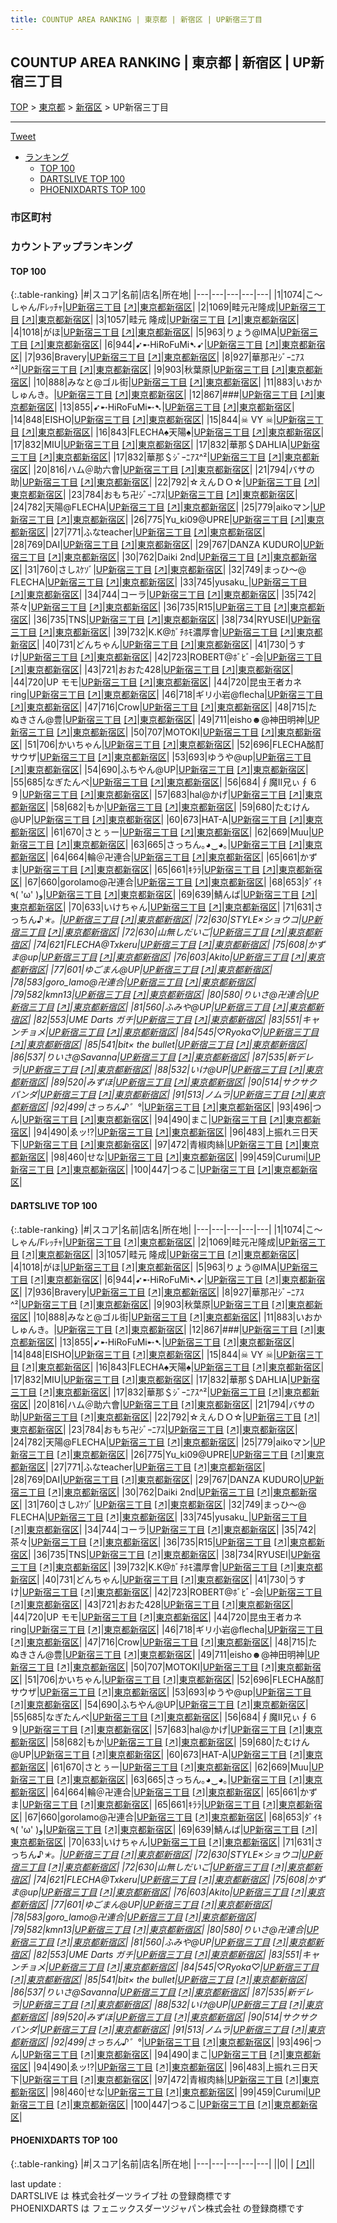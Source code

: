 ```yaml
---
title: COUNTUP AREA RANKING | 東京都 | 新宿区 | UP新宿三丁目
---
```

## COUNTUP AREA RANKING | 東京都 | 新宿区 | UP新宿三丁目

[TOP](/darts/rank/) > [東京都](/darts/rank/東京都/) > [新宿区](/darts/rank/東京都/新宿区/) > UP新宿三丁目

___

<a href="https://twitter.com/share?ref_src=twsrc%5Etfw" data-text="COUNTUP AREA RANKING | 東京都新宿区UP新宿三丁目" class="twitter-share-button" data-hashtags="DARTSLIVE,PHOENIXDARTS,darts,ダーツ" data-show-count="false">Tweet</a>

* [ランキング](#カウントアップランキング)
    * [TOP 100](#top-100)
    * [DARTSLIVE TOP 100](#dartslive-top-100)
    * [PHOENIXDARTS TOP 100](#phoenixdarts-top-100)

### 市区町村

<ul>

</ul>

### カウントアップランキング

#### TOP 100



{:.table-ranking}
|#|スコア|名前|店名|所在地|
|---|---|---|---|---|
|1|1074|<span class="rank-name-dl">こ〜しゃん/Fﾚｯﾁｬ</span>|<a href="/darts/rank/shops/26e113f82d72060325d56fb0e5c39bac.html">UP新宿三丁目</a> <a href="https://search.dartslive.com/jp/shop/26e113f82d72060325d56fb0e5c39bac">[↗]</a>|<a href="/darts/rank/東京都/新宿区">東京都新宿区</a>|
|2|1069|<span class="rank-name-dl">畦元卍隆成</span>|<a href="/darts/rank/shops/26e113f82d72060325d56fb0e5c39bac.html">UP新宿三丁目</a> <a href="https://search.dartslive.com/jp/shop/26e113f82d72060325d56fb0e5c39bac">[↗]</a>|<a href="/darts/rank/東京都/新宿区">東京都新宿区</a>|
|3|1057|<span class="rank-name-dl">畦元 隆成</span>|<a href="/darts/rank/shops/26e113f82d72060325d56fb0e5c39bac.html">UP新宿三丁目</a> <a href="https://search.dartslive.com/jp/shop/26e113f82d72060325d56fb0e5c39bac">[↗]</a>|<a href="/darts/rank/東京都/新宿区">東京都新宿区</a>|
|4|1018|<span class="rank-name-dl">がほ</span>|<a href="/darts/rank/shops/26e113f82d72060325d56fb0e5c39bac.html">UP新宿三丁目</a> <a href="https://search.dartslive.com/jp/shop/26e113f82d72060325d56fb0e5c39bac">[↗]</a>|<a href="/darts/rank/東京都/新宿区">東京都新宿区</a>|
|5|963|<span class="rank-name-dl">りょう@IMA</span>|<a href="/darts/rank/shops/26e113f82d72060325d56fb0e5c39bac.html">UP新宿三丁目</a> <a href="https://search.dartslive.com/jp/shop/26e113f82d72060325d56fb0e5c39bac">[↗]</a>|<a href="/darts/rank/東京都/新宿区">東京都新宿区</a>|
|6|944|<span class="rank-name-dl">➹➸HiRoFuMi➷➹</span>|<a href="/darts/rank/shops/26e113f82d72060325d56fb0e5c39bac.html">UP新宿三丁目</a> <a href="https://search.dartslive.com/jp/shop/26e113f82d72060325d56fb0e5c39bac">[↗]</a>|<a href="/darts/rank/東京都/新宿区">東京都新宿区</a>|
|7|936|<span class="rank-name-dl">Bravery</span>|<a href="/darts/rank/shops/26e113f82d72060325d56fb0e5c39bac.html">UP新宿三丁目</a> <a href="https://search.dartslive.com/jp/shop/26e113f82d72060325d56fb0e5c39bac">[↗]</a>|<a href="/darts/rank/東京都/新宿区">東京都新宿区</a>|
|8|927|<span class="rank-name-dl">華那卍ｼﾞｰﾆｱｽ^²</span>|<a href="/darts/rank/shops/26e113f82d72060325d56fb0e5c39bac.html">UP新宿三丁目</a> <a href="https://search.dartslive.com/jp/shop/26e113f82d72060325d56fb0e5c39bac">[↗]</a>|<a href="/darts/rank/東京都/新宿区">東京都新宿区</a>|
|9|903|<span class="rank-name-dl">秋葉原</span>|<a href="/darts/rank/shops/26e113f82d72060325d56fb0e5c39bac.html">UP新宿三丁目</a> <a href="https://search.dartslive.com/jp/shop/26e113f82d72060325d56fb0e5c39bac">[↗]</a>|<a href="/darts/rank/東京都/新宿区">東京都新宿区</a>|
|10|888|<span class="rank-name-dl">みなと@ゴル街</span>|<a href="/darts/rank/shops/26e113f82d72060325d56fb0e5c39bac.html">UP新宿三丁目</a> <a href="https://search.dartslive.com/jp/shop/26e113f82d72060325d56fb0e5c39bac">[↗]</a>|<a href="/darts/rank/東京都/新宿区">東京都新宿区</a>|
|11|883|<span class="rank-name-dl">いおかしゅんき。</span>|<a href="/darts/rank/shops/26e113f82d72060325d56fb0e5c39bac.html">UP新宿三丁目</a> <a href="https://search.dartslive.com/jp/shop/26e113f82d72060325d56fb0e5c39bac">[↗]</a>|<a href="/darts/rank/東京都/新宿区">東京都新宿区</a>|
|12|867|<span class="rank-name-dl">###</span>|<a href="/darts/rank/shops/26e113f82d72060325d56fb0e5c39bac.html">UP新宿三丁目</a> <a href="https://search.dartslive.com/jp/shop/26e113f82d72060325d56fb0e5c39bac">[↗]</a>|<a href="/darts/rank/東京都/新宿区">東京都新宿区</a>|
|13|855|<span class="rank-name-dl">➹➸HiRoFuMi➸➷</span>|<a href="/darts/rank/shops/26e113f82d72060325d56fb0e5c39bac.html">UP新宿三丁目</a> <a href="https://search.dartslive.com/jp/shop/26e113f82d72060325d56fb0e5c39bac">[↗]</a>|<a href="/darts/rank/東京都/新宿区">東京都新宿区</a>|
|14|848|<span class="rank-name-dl">EISHO</span>|<a href="/darts/rank/shops/26e113f82d72060325d56fb0e5c39bac.html">UP新宿三丁目</a> <a href="https://search.dartslive.com/jp/shop/26e113f82d72060325d56fb0e5c39bac">[↗]</a>|<a href="/darts/rank/東京都/新宿区">東京都新宿区</a>|
|15|844|<span class="rank-name-dl">☠ VY ☠</span>|<a href="/darts/rank/shops/26e113f82d72060325d56fb0e5c39bac.html">UP新宿三丁目</a> <a href="https://search.dartslive.com/jp/shop/26e113f82d72060325d56fb0e5c39bac">[↗]</a>|<a href="/darts/rank/東京都/新宿区">東京都新宿区</a>|
|16|843|<span class="rank-name-dl">FLECHA♠天陽♠</span>|<a href="/darts/rank/shops/26e113f82d72060325d56fb0e5c39bac.html">UP新宿三丁目</a> <a href="https://search.dartslive.com/jp/shop/26e113f82d72060325d56fb0e5c39bac">[↗]</a>|<a href="/darts/rank/東京都/新宿区">東京都新宿区</a>|
|17|832|<span class="rank-name-dl">MIU</span>|<a href="/darts/rank/shops/26e113f82d72060325d56fb0e5c39bac.html">UP新宿三丁目</a> <a href="https://search.dartslive.com/jp/shop/26e113f82d72060325d56fb0e5c39bac">[↗]</a>|<a href="/darts/rank/東京都/新宿区">東京都新宿区</a>|
|17|832|<span class="rank-name-dl">華那＄DAHLIA</span>|<a href="/darts/rank/shops/26e113f82d72060325d56fb0e5c39bac.html">UP新宿三丁目</a> <a href="https://search.dartslive.com/jp/shop/26e113f82d72060325d56fb0e5c39bac">[↗]</a>|<a href="/darts/rank/東京都/新宿区">東京都新宿区</a>|
|17|832|<span class="rank-name-dl">華那＄ｼﾞｰﾆｱｽ^²</span>|<a href="/darts/rank/shops/26e113f82d72060325d56fb0e5c39bac.html">UP新宿三丁目</a> <a href="https://search.dartslive.com/jp/shop/26e113f82d72060325d56fb0e5c39bac">[↗]</a>|<a href="/darts/rank/東京都/新宿区">東京都新宿区</a>|
|20|816|<span class="rank-name-dl">ハム＠助六會</span>|<a href="/darts/rank/shops/26e113f82d72060325d56fb0e5c39bac.html">UP新宿三丁目</a> <a href="https://search.dartslive.com/jp/shop/26e113f82d72060325d56fb0e5c39bac">[↗]</a>|<a href="/darts/rank/東京都/新宿区">東京都新宿区</a>|
|21|794|<span class="rank-name-dl">バサの助</span>|<a href="/darts/rank/shops/26e113f82d72060325d56fb0e5c39bac.html">UP新宿三丁目</a> <a href="https://search.dartslive.com/jp/shop/26e113f82d72060325d56fb0e5c39bac">[↗]</a>|<a href="/darts/rank/東京都/新宿区">東京都新宿区</a>|
|22|792|<span class="rank-name-dl">☆えんＤＯ☆</span>|<a href="/darts/rank/shops/26e113f82d72060325d56fb0e5c39bac.html">UP新宿三丁目</a> <a href="https://search.dartslive.com/jp/shop/26e113f82d72060325d56fb0e5c39bac">[↗]</a>|<a href="/darts/rank/東京都/新宿区">東京都新宿区</a>|
|23|784|<span class="rank-name-dl">おもち卍ｼﾞｰﾆｱｽ</span>|<a href="/darts/rank/shops/26e113f82d72060325d56fb0e5c39bac.html">UP新宿三丁目</a> <a href="https://search.dartslive.com/jp/shop/26e113f82d72060325d56fb0e5c39bac">[↗]</a>|<a href="/darts/rank/東京都/新宿区">東京都新宿区</a>|
|24|782|<span class="rank-name-dl">天陽@FLECHA</span>|<a href="/darts/rank/shops/26e113f82d72060325d56fb0e5c39bac.html">UP新宿三丁目</a> <a href="https://search.dartslive.com/jp/shop/26e113f82d72060325d56fb0e5c39bac">[↗]</a>|<a href="/darts/rank/東京都/新宿区">東京都新宿区</a>|
|25|779|<span class="rank-name-dl">aikoマン</span>|<a href="/darts/rank/shops/26e113f82d72060325d56fb0e5c39bac.html">UP新宿三丁目</a> <a href="https://search.dartslive.com/jp/shop/26e113f82d72060325d56fb0e5c39bac">[↗]</a>|<a href="/darts/rank/東京都/新宿区">東京都新宿区</a>|
|26|775|<span class="rank-name-dl">Yu_ki09@UPRE</span>|<a href="/darts/rank/shops/26e113f82d72060325d56fb0e5c39bac.html">UP新宿三丁目</a> <a href="https://search.dartslive.com/jp/shop/26e113f82d72060325d56fb0e5c39bac">[↗]</a>|<a href="/darts/rank/東京都/新宿区">東京都新宿区</a>|
|27|771|<span class="rank-name-dl">ふなteacher</span>|<a href="/darts/rank/shops/26e113f82d72060325d56fb0e5c39bac.html">UP新宿三丁目</a> <a href="https://search.dartslive.com/jp/shop/26e113f82d72060325d56fb0e5c39bac">[↗]</a>|<a href="/darts/rank/東京都/新宿区">東京都新宿区</a>|
|28|769|<span class="rank-name-dl">DAI</span>|<a href="/darts/rank/shops/26e113f82d72060325d56fb0e5c39bac.html">UP新宿三丁目</a> <a href="https://search.dartslive.com/jp/shop/26e113f82d72060325d56fb0e5c39bac">[↗]</a>|<a href="/darts/rank/東京都/新宿区">東京都新宿区</a>|
|29|767|<span class="rank-name-dl">DANZA KUDURO</span>|<a href="/darts/rank/shops/26e113f82d72060325d56fb0e5c39bac.html">UP新宿三丁目</a> <a href="https://search.dartslive.com/jp/shop/26e113f82d72060325d56fb0e5c39bac">[↗]</a>|<a href="/darts/rank/東京都/新宿区">東京都新宿区</a>|
|30|762|<span class="rank-name-dl">Daiki 2nd</span>|<a href="/darts/rank/shops/26e113f82d72060325d56fb0e5c39bac.html">UP新宿三丁目</a> <a href="https://search.dartslive.com/jp/shop/26e113f82d72060325d56fb0e5c39bac">[↗]</a>|<a href="/darts/rank/東京都/新宿区">東京都新宿区</a>|
|31|760|<span class="rank-name-dl">さしｽｹｿﾞ</span>|<a href="/darts/rank/shops/26e113f82d72060325d56fb0e5c39bac.html">UP新宿三丁目</a> <a href="https://search.dartslive.com/jp/shop/26e113f82d72060325d56fb0e5c39bac">[↗]</a>|<a href="/darts/rank/東京都/新宿区">東京都新宿区</a>|
|32|749|<span class="rank-name-dl">まっひ〜@ FLECHA</span>|<a href="/darts/rank/shops/26e113f82d72060325d56fb0e5c39bac.html">UP新宿三丁目</a> <a href="https://search.dartslive.com/jp/shop/26e113f82d72060325d56fb0e5c39bac">[↗]</a>|<a href="/darts/rank/東京都/新宿区">東京都新宿区</a>|
|33|745|<span class="rank-name-dl">yusaku_</span>|<a href="/darts/rank/shops/26e113f82d72060325d56fb0e5c39bac.html">UP新宿三丁目</a> <a href="https://search.dartslive.com/jp/shop/26e113f82d72060325d56fb0e5c39bac">[↗]</a>|<a href="/darts/rank/東京都/新宿区">東京都新宿区</a>|
|34|744|<span class="rank-name-dl">コーラ</span>|<a href="/darts/rank/shops/26e113f82d72060325d56fb0e5c39bac.html">UP新宿三丁目</a> <a href="https://search.dartslive.com/jp/shop/26e113f82d72060325d56fb0e5c39bac">[↗]</a>|<a href="/darts/rank/東京都/新宿区">東京都新宿区</a>|
|35|742|<span class="rank-name-dl">茶々</span>|<a href="/darts/rank/shops/26e113f82d72060325d56fb0e5c39bac.html">UP新宿三丁目</a> <a href="https://search.dartslive.com/jp/shop/26e113f82d72060325d56fb0e5c39bac">[↗]</a>|<a href="/darts/rank/東京都/新宿区">東京都新宿区</a>|
|36|735|<span class="rank-name-dl">R15</span>|<a href="/darts/rank/shops/26e113f82d72060325d56fb0e5c39bac.html">UP新宿三丁目</a> <a href="https://search.dartslive.com/jp/shop/26e113f82d72060325d56fb0e5c39bac">[↗]</a>|<a href="/darts/rank/東京都/新宿区">東京都新宿区</a>|
|36|735|<span class="rank-name-dl">TNS</span>|<a href="/darts/rank/shops/26e113f82d72060325d56fb0e5c39bac.html">UP新宿三丁目</a> <a href="https://search.dartslive.com/jp/shop/26e113f82d72060325d56fb0e5c39bac">[↗]</a>|<a href="/darts/rank/東京都/新宿区">東京都新宿区</a>|
|38|734|<span class="rank-name-dl">RYUSEI</span>|<a href="/darts/rank/shops/26e113f82d72060325d56fb0e5c39bac.html">UP新宿三丁目</a> <a href="https://search.dartslive.com/jp/shop/26e113f82d72060325d56fb0e5c39bac">[↗]</a>|<a href="/darts/rank/東京都/新宿区">東京都新宿区</a>|
|39|732|<span class="rank-name-dl">K.K@ｶﾞﾁﾎﾓ濃厚會</span>|<a href="/darts/rank/shops/26e113f82d72060325d56fb0e5c39bac.html">UP新宿三丁目</a> <a href="https://search.dartslive.com/jp/shop/26e113f82d72060325d56fb0e5c39bac">[↗]</a>|<a href="/darts/rank/東京都/新宿区">東京都新宿区</a>|
|40|731|<span class="rank-name-dl">どんちゃん</span>|<a href="/darts/rank/shops/26e113f82d72060325d56fb0e5c39bac.html">UP新宿三丁目</a> <a href="https://search.dartslive.com/jp/shop/26e113f82d72060325d56fb0e5c39bac">[↗]</a>|<a href="/darts/rank/東京都/新宿区">東京都新宿区</a>|
|41|730|<span class="rank-name-dl">うすけ</span>|<a href="/darts/rank/shops/26e113f82d72060325d56fb0e5c39bac.html">UP新宿三丁目</a> <a href="https://search.dartslive.com/jp/shop/26e113f82d72060325d56fb0e5c39bac">[↗]</a>|<a href="/darts/rank/東京都/新宿区">東京都新宿区</a>|
|42|723|<span class="rank-name-dl">ROBERT@ﾎﾞﾋﾞｰ会</span>|<a href="/darts/rank/shops/26e113f82d72060325d56fb0e5c39bac.html">UP新宿三丁目</a> <a href="https://search.dartslive.com/jp/shop/26e113f82d72060325d56fb0e5c39bac">[↗]</a>|<a href="/darts/rank/東京都/新宿区">東京都新宿区</a>|
|43|721|<span class="rank-name-dl">おおた428</span>|<a href="/darts/rank/shops/26e113f82d72060325d56fb0e5c39bac.html">UP新宿三丁目</a> <a href="https://search.dartslive.com/jp/shop/26e113f82d72060325d56fb0e5c39bac">[↗]</a>|<a href="/darts/rank/東京都/新宿区">東京都新宿区</a>|
|44|720|<span class="rank-name-dl">UP モモ</span>|<a href="/darts/rank/shops/26e113f82d72060325d56fb0e5c39bac.html">UP新宿三丁目</a> <a href="https://search.dartslive.com/jp/shop/26e113f82d72060325d56fb0e5c39bac">[↗]</a>|<a href="/darts/rank/東京都/新宿区">東京都新宿区</a>|
|44|720|<span class="rank-name-dl">昆虫王者カネring</span>|<a href="/darts/rank/shops/26e113f82d72060325d56fb0e5c39bac.html">UP新宿三丁目</a> <a href="https://search.dartslive.com/jp/shop/26e113f82d72060325d56fb0e5c39bac">[↗]</a>|<a href="/darts/rank/東京都/新宿区">東京都新宿区</a>|
|46|718|<span class="rank-name-dl">ギリ小岩@flecha</span>|<a href="/darts/rank/shops/26e113f82d72060325d56fb0e5c39bac.html">UP新宿三丁目</a> <a href="https://search.dartslive.com/jp/shop/26e113f82d72060325d56fb0e5c39bac">[↗]</a>|<a href="/darts/rank/東京都/新宿区">東京都新宿区</a>|
|47|716|<span class="rank-name-dl">Crow</span>|<a href="/darts/rank/shops/26e113f82d72060325d56fb0e5c39bac.html">UP新宿三丁目</a> <a href="https://search.dartslive.com/jp/shop/26e113f82d72060325d56fb0e5c39bac">[↗]</a>|<a href="/darts/rank/東京都/新宿区">東京都新宿区</a>|
|48|715|<span class="rank-name-dl">たぬきさん@豊</span>|<a href="/darts/rank/shops/26e113f82d72060325d56fb0e5c39bac.html">UP新宿三丁目</a> <a href="https://search.dartslive.com/jp/shop/26e113f82d72060325d56fb0e5c39bac">[↗]</a>|<a href="/darts/rank/東京都/新宿区">東京都新宿区</a>|
|49|711|<span class="rank-name-dl">eisho☻@神田明神</span>|<a href="/darts/rank/shops/26e113f82d72060325d56fb0e5c39bac.html">UP新宿三丁目</a> <a href="https://search.dartslive.com/jp/shop/26e113f82d72060325d56fb0e5c39bac">[↗]</a>|<a href="/darts/rank/東京都/新宿区">東京都新宿区</a>|
|50|707|<span class="rank-name-dl">MOTOKI</span>|<a href="/darts/rank/shops/26e113f82d72060325d56fb0e5c39bac.html">UP新宿三丁目</a> <a href="https://search.dartslive.com/jp/shop/26e113f82d72060325d56fb0e5c39bac">[↗]</a>|<a href="/darts/rank/東京都/新宿区">東京都新宿区</a>|
|51|706|<span class="rank-name-dl">かいちゃん</span>|<a href="/darts/rank/shops/26e113f82d72060325d56fb0e5c39bac.html">UP新宿三丁目</a> <a href="https://search.dartslive.com/jp/shop/26e113f82d72060325d56fb0e5c39bac">[↗]</a>|<a href="/darts/rank/東京都/新宿区">東京都新宿区</a>|
|52|696|<span class="rank-name-dl">FLECHA酩酊サウザ</span>|<a href="/darts/rank/shops/26e113f82d72060325d56fb0e5c39bac.html">UP新宿三丁目</a> <a href="https://search.dartslive.com/jp/shop/26e113f82d72060325d56fb0e5c39bac">[↗]</a>|<a href="/darts/rank/東京都/新宿区">東京都新宿区</a>|
|53|693|<span class="rank-name-dl">ゆうや@up</span>|<a href="/darts/rank/shops/26e113f82d72060325d56fb0e5c39bac.html">UP新宿三丁目</a> <a href="https://search.dartslive.com/jp/shop/26e113f82d72060325d56fb0e5c39bac">[↗]</a>|<a href="/darts/rank/東京都/新宿区">東京都新宿区</a>|
|54|690|<span class="rank-name-dl">ふちやん@UP</span>|<a href="/darts/rank/shops/26e113f82d72060325d56fb0e5c39bac.html">UP新宿三丁目</a> <a href="https://search.dartslive.com/jp/shop/26e113f82d72060325d56fb0e5c39bac">[↗]</a>|<a href="/darts/rank/東京都/新宿区">東京都新宿区</a>|
|55|685|<span class="rank-name-dl">なぎたんぺ</span>|<a href="/darts/rank/shops/26e113f82d72060325d56fb0e5c39bac.html">UP新宿三丁目</a> <a href="https://search.dartslive.com/jp/shop/26e113f82d72060325d56fb0e5c39bac">[↗]</a>|<a href="/darts/rank/東京都/新宿区">東京都新宿区</a>|
|56|684|<span class="rank-name-dl">∮魔Ⅱ兄ぃ∮６９</span>|<a href="/darts/rank/shops/26e113f82d72060325d56fb0e5c39bac.html">UP新宿三丁目</a> <a href="https://search.dartslive.com/jp/shop/26e113f82d72060325d56fb0e5c39bac">[↗]</a>|<a href="/darts/rank/東京都/新宿区">東京都新宿区</a>|
|57|683|<span class="rank-name-dl">hal@かげ</span>|<a href="/darts/rank/shops/26e113f82d72060325d56fb0e5c39bac.html">UP新宿三丁目</a> <a href="https://search.dartslive.com/jp/shop/26e113f82d72060325d56fb0e5c39bac">[↗]</a>|<a href="/darts/rank/東京都/新宿区">東京都新宿区</a>|
|58|682|<span class="rank-name-dl">もか</span>|<a href="/darts/rank/shops/26e113f82d72060325d56fb0e5c39bac.html">UP新宿三丁目</a> <a href="https://search.dartslive.com/jp/shop/26e113f82d72060325d56fb0e5c39bac">[↗]</a>|<a href="/darts/rank/東京都/新宿区">東京都新宿区</a>|
|59|680|<span class="rank-name-dl">たむけん@UP</span>|<a href="/darts/rank/shops/26e113f82d72060325d56fb0e5c39bac.html">UP新宿三丁目</a> <a href="https://search.dartslive.com/jp/shop/26e113f82d72060325d56fb0e5c39bac">[↗]</a>|<a href="/darts/rank/東京都/新宿区">東京都新宿区</a>|
|60|673|<span class="rank-name-dl">HAT-A</span>|<a href="/darts/rank/shops/26e113f82d72060325d56fb0e5c39bac.html">UP新宿三丁目</a> <a href="https://search.dartslive.com/jp/shop/26e113f82d72060325d56fb0e5c39bac">[↗]</a>|<a href="/darts/rank/東京都/新宿区">東京都新宿区</a>|
|61|670|<span class="rank-name-dl">さとぅー</span>|<a href="/darts/rank/shops/26e113f82d72060325d56fb0e5c39bac.html">UP新宿三丁目</a> <a href="https://search.dartslive.com/jp/shop/26e113f82d72060325d56fb0e5c39bac">[↗]</a>|<a href="/darts/rank/東京都/新宿区">東京都新宿区</a>|
|62|669|<span class="rank-name-dl">Muu</span>|<a href="/darts/rank/shops/26e113f82d72060325d56fb0e5c39bac.html">UP新宿三丁目</a> <a href="https://search.dartslive.com/jp/shop/26e113f82d72060325d56fb0e5c39bac">[↗]</a>|<a href="/darts/rank/東京都/新宿区">東京都新宿区</a>|
|63|665|<span class="rank-name-dl">さっちん｡◕‿◕｡</span>|<a href="/darts/rank/shops/26e113f82d72060325d56fb0e5c39bac.html">UP新宿三丁目</a> <a href="https://search.dartslive.com/jp/shop/26e113f82d72060325d56fb0e5c39bac">[↗]</a>|<a href="/darts/rank/東京都/新宿区">東京都新宿区</a>|
|64|664|<span class="rank-name-dl">輪＠卍連合</span>|<a href="/darts/rank/shops/26e113f82d72060325d56fb0e5c39bac.html">UP新宿三丁目</a> <a href="https://search.dartslive.com/jp/shop/26e113f82d72060325d56fb0e5c39bac">[↗]</a>|<a href="/darts/rank/東京都/新宿区">東京都新宿区</a>|
|65|661|<span class="rank-name-dl">かずま</span>|<a href="/darts/rank/shops/26e113f82d72060325d56fb0e5c39bac.html">UP新宿三丁目</a> <a href="https://search.dartslive.com/jp/shop/26e113f82d72060325d56fb0e5c39bac">[↗]</a>|<a href="/darts/rank/東京都/新宿区">東京都新宿区</a>|
|65|661|<span class="rank-name-dl">ｷﾗﾗ</span>|<a href="/darts/rank/shops/26e113f82d72060325d56fb0e5c39bac.html">UP新宿三丁目</a> <a href="https://search.dartslive.com/jp/shop/26e113f82d72060325d56fb0e5c39bac">[↗]</a>|<a href="/darts/rank/東京都/新宿区">東京都新宿区</a>|
|67|660|<span class="rank-name-dl">gorolamo@卍連合</span>|<a href="/darts/rank/shops/26e113f82d72060325d56fb0e5c39bac.html">UP新宿三丁目</a> <a href="https://search.dartslive.com/jp/shop/26e113f82d72060325d56fb0e5c39bac">[↗]</a>|<a href="/darts/rank/東京都/新宿区">東京都新宿区</a>|
|68|653|<span class="rank-name-dl">ﾀﾞｲｷ٩( &#x27;ω&#x27; )و</span>|<a href="/darts/rank/shops/26e113f82d72060325d56fb0e5c39bac.html">UP新宿三丁目</a> <a href="https://search.dartslive.com/jp/shop/26e113f82d72060325d56fb0e5c39bac">[↗]</a>|<a href="/darts/rank/東京都/新宿区">東京都新宿区</a>|
|69|639|<span class="rank-name-dl">鯖んば</span>|<a href="/darts/rank/shops/26e113f82d72060325d56fb0e5c39bac.html">UP新宿三丁目</a> <a href="https://search.dartslive.com/jp/shop/26e113f82d72060325d56fb0e5c39bac">[↗]</a>|<a href="/darts/rank/東京都/新宿区">東京都新宿区</a>|
|70|633|<span class="rank-name-dl">いけちゃん</span>|<a href="/darts/rank/shops/26e113f82d72060325d56fb0e5c39bac.html">UP新宿三丁目</a> <a href="https://search.dartslive.com/jp/shop/26e113f82d72060325d56fb0e5c39bac">[↗]</a>|<a href="/darts/rank/東京都/新宿区">東京都新宿区</a>|
|71|631|<span class="rank-name-dl">さっちん♪*✭。</span>|<a href="/darts/rank/shops/26e113f82d72060325d56fb0e5c39bac.html">UP新宿三丁目</a> <a href="https://search.dartslive.com/jp/shop/26e113f82d72060325d56fb0e5c39bac">[↗]</a>|<a href="/darts/rank/東京都/新宿区">東京都新宿区</a>|
|72|630|<span class="rank-name-dl">STYLE×ショウコ</span>|<a href="/darts/rank/shops/26e113f82d72060325d56fb0e5c39bac.html">UP新宿三丁目</a> <a href="https://search.dartslive.com/jp/shop/26e113f82d72060325d56fb0e5c39bac">[↗]</a>|<a href="/darts/rank/東京都/新宿区">東京都新宿区</a>|
|72|630|<span class="rank-name-dl">山無しだいご</span>|<a href="/darts/rank/shops/26e113f82d72060325d56fb0e5c39bac.html">UP新宿三丁目</a> <a href="https://search.dartslive.com/jp/shop/26e113f82d72060325d56fb0e5c39bac">[↗]</a>|<a href="/darts/rank/東京都/新宿区">東京都新宿区</a>|
|74|621|<span class="rank-name-dl">FLECHA@Txkeru</span>|<a href="/darts/rank/shops/26e113f82d72060325d56fb0e5c39bac.html">UP新宿三丁目</a> <a href="https://search.dartslive.com/jp/shop/26e113f82d72060325d56fb0e5c39bac">[↗]</a>|<a href="/darts/rank/東京都/新宿区">東京都新宿区</a>|
|75|608|<span class="rank-name-dl">かずま@up</span>|<a href="/darts/rank/shops/26e113f82d72060325d56fb0e5c39bac.html">UP新宿三丁目</a> <a href="https://search.dartslive.com/jp/shop/26e113f82d72060325d56fb0e5c39bac">[↗]</a>|<a href="/darts/rank/東京都/新宿区">東京都新宿区</a>|
|76|603|<span class="rank-name-dl">Akito</span>|<a href="/darts/rank/shops/26e113f82d72060325d56fb0e5c39bac.html">UP新宿三丁目</a> <a href="https://search.dartslive.com/jp/shop/26e113f82d72060325d56fb0e5c39bac">[↗]</a>|<a href="/darts/rank/東京都/新宿区">東京都新宿区</a>|
|77|601|<span class="rank-name-dl">ゆごまん@UP</span>|<a href="/darts/rank/shops/26e113f82d72060325d56fb0e5c39bac.html">UP新宿三丁目</a> <a href="https://search.dartslive.com/jp/shop/26e113f82d72060325d56fb0e5c39bac">[↗]</a>|<a href="/darts/rank/東京都/新宿区">東京都新宿区</a>|
|78|583|<span class="rank-name-dl">goro_lamo@卍連合</span>|<a href="/darts/rank/shops/26e113f82d72060325d56fb0e5c39bac.html">UP新宿三丁目</a> <a href="https://search.dartslive.com/jp/shop/26e113f82d72060325d56fb0e5c39bac">[↗]</a>|<a href="/darts/rank/東京都/新宿区">東京都新宿区</a>|
|79|582|<span class="rank-name-dl">kmn13</span>|<a href="/darts/rank/shops/26e113f82d72060325d56fb0e5c39bac.html">UP新宿三丁目</a> <a href="https://search.dartslive.com/jp/shop/26e113f82d72060325d56fb0e5c39bac">[↗]</a>|<a href="/darts/rank/東京都/新宿区">東京都新宿区</a>|
|80|580|<span class="rank-name-dl">りいさ@卍連合</span>|<a href="/darts/rank/shops/26e113f82d72060325d56fb0e5c39bac.html">UP新宿三丁目</a> <a href="https://search.dartslive.com/jp/shop/26e113f82d72060325d56fb0e5c39bac">[↗]</a>|<a href="/darts/rank/東京都/新宿区">東京都新宿区</a>|
|81|560|<span class="rank-name-dl">ふみや@UP</span>|<a href="/darts/rank/shops/26e113f82d72060325d56fb0e5c39bac.html">UP新宿三丁目</a> <a href="https://search.dartslive.com/jp/shop/26e113f82d72060325d56fb0e5c39bac">[↗]</a>|<a href="/darts/rank/東京都/新宿区">東京都新宿区</a>|
|82|553|<span class="rank-name-dl">UME Darts ガチ</span>|<a href="/darts/rank/shops/26e113f82d72060325d56fb0e5c39bac.html">UP新宿三丁目</a> <a href="https://search.dartslive.com/jp/shop/26e113f82d72060325d56fb0e5c39bac">[↗]</a>|<a href="/darts/rank/東京都/新宿区">東京都新宿区</a>|
|83|551|<span class="rank-name-dl">キャンチョメ</span>|<a href="/darts/rank/shops/26e113f82d72060325d56fb0e5c39bac.html">UP新宿三丁目</a> <a href="https://search.dartslive.com/jp/shop/26e113f82d72060325d56fb0e5c39bac">[↗]</a>|<a href="/darts/rank/東京都/新宿区">東京都新宿区</a>|
|84|545|<span class="rank-name-dl">♡Ryoka♡</span>|<a href="/darts/rank/shops/26e113f82d72060325d56fb0e5c39bac.html">UP新宿三丁目</a> <a href="https://search.dartslive.com/jp/shop/26e113f82d72060325d56fb0e5c39bac">[↗]</a>|<a href="/darts/rank/東京都/新宿区">東京都新宿区</a>|
|85|541|<span class="rank-name-dl">bit× the bullet</span>|<a href="/darts/rank/shops/26e113f82d72060325d56fb0e5c39bac.html">UP新宿三丁目</a> <a href="https://search.dartslive.com/jp/shop/26e113f82d72060325d56fb0e5c39bac">[↗]</a>|<a href="/darts/rank/東京都/新宿区">東京都新宿区</a>|
|86|537|<span class="rank-name-dl">りいさ@Savanna</span>|<a href="/darts/rank/shops/26e113f82d72060325d56fb0e5c39bac.html">UP新宿三丁目</a> <a href="https://search.dartslive.com/jp/shop/26e113f82d72060325d56fb0e5c39bac">[↗]</a>|<a href="/darts/rank/東京都/新宿区">東京都新宿区</a>|
|87|535|<span class="rank-name-dl">新デレラ</span>|<a href="/darts/rank/shops/26e113f82d72060325d56fb0e5c39bac.html">UP新宿三丁目</a> <a href="https://search.dartslive.com/jp/shop/26e113f82d72060325d56fb0e5c39bac">[↗]</a>|<a href="/darts/rank/東京都/新宿区">東京都新宿区</a>|
|88|532|<span class="rank-name-dl">いけ@UP</span>|<a href="/darts/rank/shops/26e113f82d72060325d56fb0e5c39bac.html">UP新宿三丁目</a> <a href="https://search.dartslive.com/jp/shop/26e113f82d72060325d56fb0e5c39bac">[↗]</a>|<a href="/darts/rank/東京都/新宿区">東京都新宿区</a>|
|89|520|<span class="rank-name-dl">みずほ</span>|<a href="/darts/rank/shops/26e113f82d72060325d56fb0e5c39bac.html">UP新宿三丁目</a> <a href="https://search.dartslive.com/jp/shop/26e113f82d72060325d56fb0e5c39bac">[↗]</a>|<a href="/darts/rank/東京都/新宿区">東京都新宿区</a>|
|90|514|<span class="rank-name-dl">サクサクパンダ</span>|<a href="/darts/rank/shops/26e113f82d72060325d56fb0e5c39bac.html">UP新宿三丁目</a> <a href="https://search.dartslive.com/jp/shop/26e113f82d72060325d56fb0e5c39bac">[↗]</a>|<a href="/darts/rank/東京都/新宿区">東京都新宿区</a>|
|91|513|<span class="rank-name-dl">ノムラ</span>|<a href="/darts/rank/shops/26e113f82d72060325d56fb0e5c39bac.html">UP新宿三丁目</a> <a href="https://search.dartslive.com/jp/shop/26e113f82d72060325d56fb0e5c39bac">[↗]</a>|<a href="/darts/rank/東京都/新宿区">東京都新宿区</a>|
|92|499|<span class="rank-name-dl">さっちん♪゜°*</span>|<a href="/darts/rank/shops/26e113f82d72060325d56fb0e5c39bac.html">UP新宿三丁目</a> <a href="https://search.dartslive.com/jp/shop/26e113f82d72060325d56fb0e5c39bac">[↗]</a>|<a href="/darts/rank/東京都/新宿区">東京都新宿区</a>|
|93|496|<span class="rank-name-dl">つん</span>|<a href="/darts/rank/shops/26e113f82d72060325d56fb0e5c39bac.html">UP新宿三丁目</a> <a href="https://search.dartslive.com/jp/shop/26e113f82d72060325d56fb0e5c39bac">[↗]</a>|<a href="/darts/rank/東京都/新宿区">東京都新宿区</a>|
|94|490|<span class="rank-name-dl">まこ</span>|<a href="/darts/rank/shops/26e113f82d72060325d56fb0e5c39bac.html">UP新宿三丁目</a> <a href="https://search.dartslive.com/jp/shop/26e113f82d72060325d56fb0e5c39bac">[↗]</a>|<a href="/darts/rank/東京都/新宿区">東京都新宿区</a>|
|94|490|<span class="rank-name-dl">ゑッ⁉️</span>|<a href="/darts/rank/shops/26e113f82d72060325d56fb0e5c39bac.html">UP新宿三丁目</a> <a href="https://search.dartslive.com/jp/shop/26e113f82d72060325d56fb0e5c39bac">[↗]</a>|<a href="/darts/rank/東京都/新宿区">東京都新宿区</a>|
|96|483|<span class="rank-name-dl">上振れ三日天下</span>|<a href="/darts/rank/shops/26e113f82d72060325d56fb0e5c39bac.html">UP新宿三丁目</a> <a href="https://search.dartslive.com/jp/shop/26e113f82d72060325d56fb0e5c39bac">[↗]</a>|<a href="/darts/rank/東京都/新宿区">東京都新宿区</a>|
|97|472|<span class="rank-name-dl">青椒肉絲</span>|<a href="/darts/rank/shops/26e113f82d72060325d56fb0e5c39bac.html">UP新宿三丁目</a> <a href="https://search.dartslive.com/jp/shop/26e113f82d72060325d56fb0e5c39bac">[↗]</a>|<a href="/darts/rank/東京都/新宿区">東京都新宿区</a>|
|98|460|<span class="rank-name-dl">せな</span>|<a href="/darts/rank/shops/26e113f82d72060325d56fb0e5c39bac.html">UP新宿三丁目</a> <a href="https://search.dartslive.com/jp/shop/26e113f82d72060325d56fb0e5c39bac">[↗]</a>|<a href="/darts/rank/東京都/新宿区">東京都新宿区</a>|
|99|459|<span class="rank-name-dl">Curumi</span>|<a href="/darts/rank/shops/26e113f82d72060325d56fb0e5c39bac.html">UP新宿三丁目</a> <a href="https://search.dartslive.com/jp/shop/26e113f82d72060325d56fb0e5c39bac">[↗]</a>|<a href="/darts/rank/東京都/新宿区">東京都新宿区</a>|
|100|447|<span class="rank-name-dl">つるこ</span>|<a href="/darts/rank/shops/26e113f82d72060325d56fb0e5c39bac.html">UP新宿三丁目</a> <a href="https://search.dartslive.com/jp/shop/26e113f82d72060325d56fb0e5c39bac">[↗]</a>|<a href="/darts/rank/東京都/新宿区">東京都新宿区</a>|


#### DARTSLIVE TOP 100



{:.table-ranking}
|#|スコア|名前|店名|所在地|
|---|---|---|---|---|
|1|1074|<span class="rank-name-dl">こ〜しゃん/Fﾚｯﾁｬ</span>|<a href="/darts/rank/shops/26e113f82d72060325d56fb0e5c39bac.html">UP新宿三丁目</a> <a href="https://search.dartslive.com/jp/shop/26e113f82d72060325d56fb0e5c39bac">[↗]</a>|<a href="/darts/rank/東京都/新宿区">東京都新宿区</a>|
|2|1069|<span class="rank-name-dl">畦元卍隆成</span>|<a href="/darts/rank/shops/26e113f82d72060325d56fb0e5c39bac.html">UP新宿三丁目</a> <a href="https://search.dartslive.com/jp/shop/26e113f82d72060325d56fb0e5c39bac">[↗]</a>|<a href="/darts/rank/東京都/新宿区">東京都新宿区</a>|
|3|1057|<span class="rank-name-dl">畦元 隆成</span>|<a href="/darts/rank/shops/26e113f82d72060325d56fb0e5c39bac.html">UP新宿三丁目</a> <a href="https://search.dartslive.com/jp/shop/26e113f82d72060325d56fb0e5c39bac">[↗]</a>|<a href="/darts/rank/東京都/新宿区">東京都新宿区</a>|
|4|1018|<span class="rank-name-dl">がほ</span>|<a href="/darts/rank/shops/26e113f82d72060325d56fb0e5c39bac.html">UP新宿三丁目</a> <a href="https://search.dartslive.com/jp/shop/26e113f82d72060325d56fb0e5c39bac">[↗]</a>|<a href="/darts/rank/東京都/新宿区">東京都新宿区</a>|
|5|963|<span class="rank-name-dl">りょう@IMA</span>|<a href="/darts/rank/shops/26e113f82d72060325d56fb0e5c39bac.html">UP新宿三丁目</a> <a href="https://search.dartslive.com/jp/shop/26e113f82d72060325d56fb0e5c39bac">[↗]</a>|<a href="/darts/rank/東京都/新宿区">東京都新宿区</a>|
|6|944|<span class="rank-name-dl">➹➸HiRoFuMi➷➹</span>|<a href="/darts/rank/shops/26e113f82d72060325d56fb0e5c39bac.html">UP新宿三丁目</a> <a href="https://search.dartslive.com/jp/shop/26e113f82d72060325d56fb0e5c39bac">[↗]</a>|<a href="/darts/rank/東京都/新宿区">東京都新宿区</a>|
|7|936|<span class="rank-name-dl">Bravery</span>|<a href="/darts/rank/shops/26e113f82d72060325d56fb0e5c39bac.html">UP新宿三丁目</a> <a href="https://search.dartslive.com/jp/shop/26e113f82d72060325d56fb0e5c39bac">[↗]</a>|<a href="/darts/rank/東京都/新宿区">東京都新宿区</a>|
|8|927|<span class="rank-name-dl">華那卍ｼﾞｰﾆｱｽ^²</span>|<a href="/darts/rank/shops/26e113f82d72060325d56fb0e5c39bac.html">UP新宿三丁目</a> <a href="https://search.dartslive.com/jp/shop/26e113f82d72060325d56fb0e5c39bac">[↗]</a>|<a href="/darts/rank/東京都/新宿区">東京都新宿区</a>|
|9|903|<span class="rank-name-dl">秋葉原</span>|<a href="/darts/rank/shops/26e113f82d72060325d56fb0e5c39bac.html">UP新宿三丁目</a> <a href="https://search.dartslive.com/jp/shop/26e113f82d72060325d56fb0e5c39bac">[↗]</a>|<a href="/darts/rank/東京都/新宿区">東京都新宿区</a>|
|10|888|<span class="rank-name-dl">みなと@ゴル街</span>|<a href="/darts/rank/shops/26e113f82d72060325d56fb0e5c39bac.html">UP新宿三丁目</a> <a href="https://search.dartslive.com/jp/shop/26e113f82d72060325d56fb0e5c39bac">[↗]</a>|<a href="/darts/rank/東京都/新宿区">東京都新宿区</a>|
|11|883|<span class="rank-name-dl">いおかしゅんき。</span>|<a href="/darts/rank/shops/26e113f82d72060325d56fb0e5c39bac.html">UP新宿三丁目</a> <a href="https://search.dartslive.com/jp/shop/26e113f82d72060325d56fb0e5c39bac">[↗]</a>|<a href="/darts/rank/東京都/新宿区">東京都新宿区</a>|
|12|867|<span class="rank-name-dl">###</span>|<a href="/darts/rank/shops/26e113f82d72060325d56fb0e5c39bac.html">UP新宿三丁目</a> <a href="https://search.dartslive.com/jp/shop/26e113f82d72060325d56fb0e5c39bac">[↗]</a>|<a href="/darts/rank/東京都/新宿区">東京都新宿区</a>|
|13|855|<span class="rank-name-dl">➹➸HiRoFuMi➸➷</span>|<a href="/darts/rank/shops/26e113f82d72060325d56fb0e5c39bac.html">UP新宿三丁目</a> <a href="https://search.dartslive.com/jp/shop/26e113f82d72060325d56fb0e5c39bac">[↗]</a>|<a href="/darts/rank/東京都/新宿区">東京都新宿区</a>|
|14|848|<span class="rank-name-dl">EISHO</span>|<a href="/darts/rank/shops/26e113f82d72060325d56fb0e5c39bac.html">UP新宿三丁目</a> <a href="https://search.dartslive.com/jp/shop/26e113f82d72060325d56fb0e5c39bac">[↗]</a>|<a href="/darts/rank/東京都/新宿区">東京都新宿区</a>|
|15|844|<span class="rank-name-dl">☠ VY ☠</span>|<a href="/darts/rank/shops/26e113f82d72060325d56fb0e5c39bac.html">UP新宿三丁目</a> <a href="https://search.dartslive.com/jp/shop/26e113f82d72060325d56fb0e5c39bac">[↗]</a>|<a href="/darts/rank/東京都/新宿区">東京都新宿区</a>|
|16|843|<span class="rank-name-dl">FLECHA♠天陽♠</span>|<a href="/darts/rank/shops/26e113f82d72060325d56fb0e5c39bac.html">UP新宿三丁目</a> <a href="https://search.dartslive.com/jp/shop/26e113f82d72060325d56fb0e5c39bac">[↗]</a>|<a href="/darts/rank/東京都/新宿区">東京都新宿区</a>|
|17|832|<span class="rank-name-dl">MIU</span>|<a href="/darts/rank/shops/26e113f82d72060325d56fb0e5c39bac.html">UP新宿三丁目</a> <a href="https://search.dartslive.com/jp/shop/26e113f82d72060325d56fb0e5c39bac">[↗]</a>|<a href="/darts/rank/東京都/新宿区">東京都新宿区</a>|
|17|832|<span class="rank-name-dl">華那＄DAHLIA</span>|<a href="/darts/rank/shops/26e113f82d72060325d56fb0e5c39bac.html">UP新宿三丁目</a> <a href="https://search.dartslive.com/jp/shop/26e113f82d72060325d56fb0e5c39bac">[↗]</a>|<a href="/darts/rank/東京都/新宿区">東京都新宿区</a>|
|17|832|<span class="rank-name-dl">華那＄ｼﾞｰﾆｱｽ^²</span>|<a href="/darts/rank/shops/26e113f82d72060325d56fb0e5c39bac.html">UP新宿三丁目</a> <a href="https://search.dartslive.com/jp/shop/26e113f82d72060325d56fb0e5c39bac">[↗]</a>|<a href="/darts/rank/東京都/新宿区">東京都新宿区</a>|
|20|816|<span class="rank-name-dl">ハム＠助六會</span>|<a href="/darts/rank/shops/26e113f82d72060325d56fb0e5c39bac.html">UP新宿三丁目</a> <a href="https://search.dartslive.com/jp/shop/26e113f82d72060325d56fb0e5c39bac">[↗]</a>|<a href="/darts/rank/東京都/新宿区">東京都新宿区</a>|
|21|794|<span class="rank-name-dl">バサの助</span>|<a href="/darts/rank/shops/26e113f82d72060325d56fb0e5c39bac.html">UP新宿三丁目</a> <a href="https://search.dartslive.com/jp/shop/26e113f82d72060325d56fb0e5c39bac">[↗]</a>|<a href="/darts/rank/東京都/新宿区">東京都新宿区</a>|
|22|792|<span class="rank-name-dl">☆えんＤＯ☆</span>|<a href="/darts/rank/shops/26e113f82d72060325d56fb0e5c39bac.html">UP新宿三丁目</a> <a href="https://search.dartslive.com/jp/shop/26e113f82d72060325d56fb0e5c39bac">[↗]</a>|<a href="/darts/rank/東京都/新宿区">東京都新宿区</a>|
|23|784|<span class="rank-name-dl">おもち卍ｼﾞｰﾆｱｽ</span>|<a href="/darts/rank/shops/26e113f82d72060325d56fb0e5c39bac.html">UP新宿三丁目</a> <a href="https://search.dartslive.com/jp/shop/26e113f82d72060325d56fb0e5c39bac">[↗]</a>|<a href="/darts/rank/東京都/新宿区">東京都新宿区</a>|
|24|782|<span class="rank-name-dl">天陽@FLECHA</span>|<a href="/darts/rank/shops/26e113f82d72060325d56fb0e5c39bac.html">UP新宿三丁目</a> <a href="https://search.dartslive.com/jp/shop/26e113f82d72060325d56fb0e5c39bac">[↗]</a>|<a href="/darts/rank/東京都/新宿区">東京都新宿区</a>|
|25|779|<span class="rank-name-dl">aikoマン</span>|<a href="/darts/rank/shops/26e113f82d72060325d56fb0e5c39bac.html">UP新宿三丁目</a> <a href="https://search.dartslive.com/jp/shop/26e113f82d72060325d56fb0e5c39bac">[↗]</a>|<a href="/darts/rank/東京都/新宿区">東京都新宿区</a>|
|26|775|<span class="rank-name-dl">Yu_ki09@UPRE</span>|<a href="/darts/rank/shops/26e113f82d72060325d56fb0e5c39bac.html">UP新宿三丁目</a> <a href="https://search.dartslive.com/jp/shop/26e113f82d72060325d56fb0e5c39bac">[↗]</a>|<a href="/darts/rank/東京都/新宿区">東京都新宿区</a>|
|27|771|<span class="rank-name-dl">ふなteacher</span>|<a href="/darts/rank/shops/26e113f82d72060325d56fb0e5c39bac.html">UP新宿三丁目</a> <a href="https://search.dartslive.com/jp/shop/26e113f82d72060325d56fb0e5c39bac">[↗]</a>|<a href="/darts/rank/東京都/新宿区">東京都新宿区</a>|
|28|769|<span class="rank-name-dl">DAI</span>|<a href="/darts/rank/shops/26e113f82d72060325d56fb0e5c39bac.html">UP新宿三丁目</a> <a href="https://search.dartslive.com/jp/shop/26e113f82d72060325d56fb0e5c39bac">[↗]</a>|<a href="/darts/rank/東京都/新宿区">東京都新宿区</a>|
|29|767|<span class="rank-name-dl">DANZA KUDURO</span>|<a href="/darts/rank/shops/26e113f82d72060325d56fb0e5c39bac.html">UP新宿三丁目</a> <a href="https://search.dartslive.com/jp/shop/26e113f82d72060325d56fb0e5c39bac">[↗]</a>|<a href="/darts/rank/東京都/新宿区">東京都新宿区</a>|
|30|762|<span class="rank-name-dl">Daiki 2nd</span>|<a href="/darts/rank/shops/26e113f82d72060325d56fb0e5c39bac.html">UP新宿三丁目</a> <a href="https://search.dartslive.com/jp/shop/26e113f82d72060325d56fb0e5c39bac">[↗]</a>|<a href="/darts/rank/東京都/新宿区">東京都新宿区</a>|
|31|760|<span class="rank-name-dl">さしｽｹｿﾞ</span>|<a href="/darts/rank/shops/26e113f82d72060325d56fb0e5c39bac.html">UP新宿三丁目</a> <a href="https://search.dartslive.com/jp/shop/26e113f82d72060325d56fb0e5c39bac">[↗]</a>|<a href="/darts/rank/東京都/新宿区">東京都新宿区</a>|
|32|749|<span class="rank-name-dl">まっひ〜@ FLECHA</span>|<a href="/darts/rank/shops/26e113f82d72060325d56fb0e5c39bac.html">UP新宿三丁目</a> <a href="https://search.dartslive.com/jp/shop/26e113f82d72060325d56fb0e5c39bac">[↗]</a>|<a href="/darts/rank/東京都/新宿区">東京都新宿区</a>|
|33|745|<span class="rank-name-dl">yusaku_</span>|<a href="/darts/rank/shops/26e113f82d72060325d56fb0e5c39bac.html">UP新宿三丁目</a> <a href="https://search.dartslive.com/jp/shop/26e113f82d72060325d56fb0e5c39bac">[↗]</a>|<a href="/darts/rank/東京都/新宿区">東京都新宿区</a>|
|34|744|<span class="rank-name-dl">コーラ</span>|<a href="/darts/rank/shops/26e113f82d72060325d56fb0e5c39bac.html">UP新宿三丁目</a> <a href="https://search.dartslive.com/jp/shop/26e113f82d72060325d56fb0e5c39bac">[↗]</a>|<a href="/darts/rank/東京都/新宿区">東京都新宿区</a>|
|35|742|<span class="rank-name-dl">茶々</span>|<a href="/darts/rank/shops/26e113f82d72060325d56fb0e5c39bac.html">UP新宿三丁目</a> <a href="https://search.dartslive.com/jp/shop/26e113f82d72060325d56fb0e5c39bac">[↗]</a>|<a href="/darts/rank/東京都/新宿区">東京都新宿区</a>|
|36|735|<span class="rank-name-dl">R15</span>|<a href="/darts/rank/shops/26e113f82d72060325d56fb0e5c39bac.html">UP新宿三丁目</a> <a href="https://search.dartslive.com/jp/shop/26e113f82d72060325d56fb0e5c39bac">[↗]</a>|<a href="/darts/rank/東京都/新宿区">東京都新宿区</a>|
|36|735|<span class="rank-name-dl">TNS</span>|<a href="/darts/rank/shops/26e113f82d72060325d56fb0e5c39bac.html">UP新宿三丁目</a> <a href="https://search.dartslive.com/jp/shop/26e113f82d72060325d56fb0e5c39bac">[↗]</a>|<a href="/darts/rank/東京都/新宿区">東京都新宿区</a>|
|38|734|<span class="rank-name-dl">RYUSEI</span>|<a href="/darts/rank/shops/26e113f82d72060325d56fb0e5c39bac.html">UP新宿三丁目</a> <a href="https://search.dartslive.com/jp/shop/26e113f82d72060325d56fb0e5c39bac">[↗]</a>|<a href="/darts/rank/東京都/新宿区">東京都新宿区</a>|
|39|732|<span class="rank-name-dl">K.K@ｶﾞﾁﾎﾓ濃厚會</span>|<a href="/darts/rank/shops/26e113f82d72060325d56fb0e5c39bac.html">UP新宿三丁目</a> <a href="https://search.dartslive.com/jp/shop/26e113f82d72060325d56fb0e5c39bac">[↗]</a>|<a href="/darts/rank/東京都/新宿区">東京都新宿区</a>|
|40|731|<span class="rank-name-dl">どんちゃん</span>|<a href="/darts/rank/shops/26e113f82d72060325d56fb0e5c39bac.html">UP新宿三丁目</a> <a href="https://search.dartslive.com/jp/shop/26e113f82d72060325d56fb0e5c39bac">[↗]</a>|<a href="/darts/rank/東京都/新宿区">東京都新宿区</a>|
|41|730|<span class="rank-name-dl">うすけ</span>|<a href="/darts/rank/shops/26e113f82d72060325d56fb0e5c39bac.html">UP新宿三丁目</a> <a href="https://search.dartslive.com/jp/shop/26e113f82d72060325d56fb0e5c39bac">[↗]</a>|<a href="/darts/rank/東京都/新宿区">東京都新宿区</a>|
|42|723|<span class="rank-name-dl">ROBERT@ﾎﾞﾋﾞｰ会</span>|<a href="/darts/rank/shops/26e113f82d72060325d56fb0e5c39bac.html">UP新宿三丁目</a> <a href="https://search.dartslive.com/jp/shop/26e113f82d72060325d56fb0e5c39bac">[↗]</a>|<a href="/darts/rank/東京都/新宿区">東京都新宿区</a>|
|43|721|<span class="rank-name-dl">おおた428</span>|<a href="/darts/rank/shops/26e113f82d72060325d56fb0e5c39bac.html">UP新宿三丁目</a> <a href="https://search.dartslive.com/jp/shop/26e113f82d72060325d56fb0e5c39bac">[↗]</a>|<a href="/darts/rank/東京都/新宿区">東京都新宿区</a>|
|44|720|<span class="rank-name-dl">UP モモ</span>|<a href="/darts/rank/shops/26e113f82d72060325d56fb0e5c39bac.html">UP新宿三丁目</a> <a href="https://search.dartslive.com/jp/shop/26e113f82d72060325d56fb0e5c39bac">[↗]</a>|<a href="/darts/rank/東京都/新宿区">東京都新宿区</a>|
|44|720|<span class="rank-name-dl">昆虫王者カネring</span>|<a href="/darts/rank/shops/26e113f82d72060325d56fb0e5c39bac.html">UP新宿三丁目</a> <a href="https://search.dartslive.com/jp/shop/26e113f82d72060325d56fb0e5c39bac">[↗]</a>|<a href="/darts/rank/東京都/新宿区">東京都新宿区</a>|
|46|718|<span class="rank-name-dl">ギリ小岩@flecha</span>|<a href="/darts/rank/shops/26e113f82d72060325d56fb0e5c39bac.html">UP新宿三丁目</a> <a href="https://search.dartslive.com/jp/shop/26e113f82d72060325d56fb0e5c39bac">[↗]</a>|<a href="/darts/rank/東京都/新宿区">東京都新宿区</a>|
|47|716|<span class="rank-name-dl">Crow</span>|<a href="/darts/rank/shops/26e113f82d72060325d56fb0e5c39bac.html">UP新宿三丁目</a> <a href="https://search.dartslive.com/jp/shop/26e113f82d72060325d56fb0e5c39bac">[↗]</a>|<a href="/darts/rank/東京都/新宿区">東京都新宿区</a>|
|48|715|<span class="rank-name-dl">たぬきさん@豊</span>|<a href="/darts/rank/shops/26e113f82d72060325d56fb0e5c39bac.html">UP新宿三丁目</a> <a href="https://search.dartslive.com/jp/shop/26e113f82d72060325d56fb0e5c39bac">[↗]</a>|<a href="/darts/rank/東京都/新宿区">東京都新宿区</a>|
|49|711|<span class="rank-name-dl">eisho☻@神田明神</span>|<a href="/darts/rank/shops/26e113f82d72060325d56fb0e5c39bac.html">UP新宿三丁目</a> <a href="https://search.dartslive.com/jp/shop/26e113f82d72060325d56fb0e5c39bac">[↗]</a>|<a href="/darts/rank/東京都/新宿区">東京都新宿区</a>|
|50|707|<span class="rank-name-dl">MOTOKI</span>|<a href="/darts/rank/shops/26e113f82d72060325d56fb0e5c39bac.html">UP新宿三丁目</a> <a href="https://search.dartslive.com/jp/shop/26e113f82d72060325d56fb0e5c39bac">[↗]</a>|<a href="/darts/rank/東京都/新宿区">東京都新宿区</a>|
|51|706|<span class="rank-name-dl">かいちゃん</span>|<a href="/darts/rank/shops/26e113f82d72060325d56fb0e5c39bac.html">UP新宿三丁目</a> <a href="https://search.dartslive.com/jp/shop/26e113f82d72060325d56fb0e5c39bac">[↗]</a>|<a href="/darts/rank/東京都/新宿区">東京都新宿区</a>|
|52|696|<span class="rank-name-dl">FLECHA酩酊サウザ</span>|<a href="/darts/rank/shops/26e113f82d72060325d56fb0e5c39bac.html">UP新宿三丁目</a> <a href="https://search.dartslive.com/jp/shop/26e113f82d72060325d56fb0e5c39bac">[↗]</a>|<a href="/darts/rank/東京都/新宿区">東京都新宿区</a>|
|53|693|<span class="rank-name-dl">ゆうや@up</span>|<a href="/darts/rank/shops/26e113f82d72060325d56fb0e5c39bac.html">UP新宿三丁目</a> <a href="https://search.dartslive.com/jp/shop/26e113f82d72060325d56fb0e5c39bac">[↗]</a>|<a href="/darts/rank/東京都/新宿区">東京都新宿区</a>|
|54|690|<span class="rank-name-dl">ふちやん@UP</span>|<a href="/darts/rank/shops/26e113f82d72060325d56fb0e5c39bac.html">UP新宿三丁目</a> <a href="https://search.dartslive.com/jp/shop/26e113f82d72060325d56fb0e5c39bac">[↗]</a>|<a href="/darts/rank/東京都/新宿区">東京都新宿区</a>|
|55|685|<span class="rank-name-dl">なぎたんぺ</span>|<a href="/darts/rank/shops/26e113f82d72060325d56fb0e5c39bac.html">UP新宿三丁目</a> <a href="https://search.dartslive.com/jp/shop/26e113f82d72060325d56fb0e5c39bac">[↗]</a>|<a href="/darts/rank/東京都/新宿区">東京都新宿区</a>|
|56|684|<span class="rank-name-dl">∮魔Ⅱ兄ぃ∮６９</span>|<a href="/darts/rank/shops/26e113f82d72060325d56fb0e5c39bac.html">UP新宿三丁目</a> <a href="https://search.dartslive.com/jp/shop/26e113f82d72060325d56fb0e5c39bac">[↗]</a>|<a href="/darts/rank/東京都/新宿区">東京都新宿区</a>|
|57|683|<span class="rank-name-dl">hal@かげ</span>|<a href="/darts/rank/shops/26e113f82d72060325d56fb0e5c39bac.html">UP新宿三丁目</a> <a href="https://search.dartslive.com/jp/shop/26e113f82d72060325d56fb0e5c39bac">[↗]</a>|<a href="/darts/rank/東京都/新宿区">東京都新宿区</a>|
|58|682|<span class="rank-name-dl">もか</span>|<a href="/darts/rank/shops/26e113f82d72060325d56fb0e5c39bac.html">UP新宿三丁目</a> <a href="https://search.dartslive.com/jp/shop/26e113f82d72060325d56fb0e5c39bac">[↗]</a>|<a href="/darts/rank/東京都/新宿区">東京都新宿区</a>|
|59|680|<span class="rank-name-dl">たむけん@UP</span>|<a href="/darts/rank/shops/26e113f82d72060325d56fb0e5c39bac.html">UP新宿三丁目</a> <a href="https://search.dartslive.com/jp/shop/26e113f82d72060325d56fb0e5c39bac">[↗]</a>|<a href="/darts/rank/東京都/新宿区">東京都新宿区</a>|
|60|673|<span class="rank-name-dl">HAT-A</span>|<a href="/darts/rank/shops/26e113f82d72060325d56fb0e5c39bac.html">UP新宿三丁目</a> <a href="https://search.dartslive.com/jp/shop/26e113f82d72060325d56fb0e5c39bac">[↗]</a>|<a href="/darts/rank/東京都/新宿区">東京都新宿区</a>|
|61|670|<span class="rank-name-dl">さとぅー</span>|<a href="/darts/rank/shops/26e113f82d72060325d56fb0e5c39bac.html">UP新宿三丁目</a> <a href="https://search.dartslive.com/jp/shop/26e113f82d72060325d56fb0e5c39bac">[↗]</a>|<a href="/darts/rank/東京都/新宿区">東京都新宿区</a>|
|62|669|<span class="rank-name-dl">Muu</span>|<a href="/darts/rank/shops/26e113f82d72060325d56fb0e5c39bac.html">UP新宿三丁目</a> <a href="https://search.dartslive.com/jp/shop/26e113f82d72060325d56fb0e5c39bac">[↗]</a>|<a href="/darts/rank/東京都/新宿区">東京都新宿区</a>|
|63|665|<span class="rank-name-dl">さっちん｡◕‿◕｡</span>|<a href="/darts/rank/shops/26e113f82d72060325d56fb0e5c39bac.html">UP新宿三丁目</a> <a href="https://search.dartslive.com/jp/shop/26e113f82d72060325d56fb0e5c39bac">[↗]</a>|<a href="/darts/rank/東京都/新宿区">東京都新宿区</a>|
|64|664|<span class="rank-name-dl">輪＠卍連合</span>|<a href="/darts/rank/shops/26e113f82d72060325d56fb0e5c39bac.html">UP新宿三丁目</a> <a href="https://search.dartslive.com/jp/shop/26e113f82d72060325d56fb0e5c39bac">[↗]</a>|<a href="/darts/rank/東京都/新宿区">東京都新宿区</a>|
|65|661|<span class="rank-name-dl">かずま</span>|<a href="/darts/rank/shops/26e113f82d72060325d56fb0e5c39bac.html">UP新宿三丁目</a> <a href="https://search.dartslive.com/jp/shop/26e113f82d72060325d56fb0e5c39bac">[↗]</a>|<a href="/darts/rank/東京都/新宿区">東京都新宿区</a>|
|65|661|<span class="rank-name-dl">ｷﾗﾗ</span>|<a href="/darts/rank/shops/26e113f82d72060325d56fb0e5c39bac.html">UP新宿三丁目</a> <a href="https://search.dartslive.com/jp/shop/26e113f82d72060325d56fb0e5c39bac">[↗]</a>|<a href="/darts/rank/東京都/新宿区">東京都新宿区</a>|
|67|660|<span class="rank-name-dl">gorolamo@卍連合</span>|<a href="/darts/rank/shops/26e113f82d72060325d56fb0e5c39bac.html">UP新宿三丁目</a> <a href="https://search.dartslive.com/jp/shop/26e113f82d72060325d56fb0e5c39bac">[↗]</a>|<a href="/darts/rank/東京都/新宿区">東京都新宿区</a>|
|68|653|<span class="rank-name-dl">ﾀﾞｲｷ٩( &#x27;ω&#x27; )و</span>|<a href="/darts/rank/shops/26e113f82d72060325d56fb0e5c39bac.html">UP新宿三丁目</a> <a href="https://search.dartslive.com/jp/shop/26e113f82d72060325d56fb0e5c39bac">[↗]</a>|<a href="/darts/rank/東京都/新宿区">東京都新宿区</a>|
|69|639|<span class="rank-name-dl">鯖んば</span>|<a href="/darts/rank/shops/26e113f82d72060325d56fb0e5c39bac.html">UP新宿三丁目</a> <a href="https://search.dartslive.com/jp/shop/26e113f82d72060325d56fb0e5c39bac">[↗]</a>|<a href="/darts/rank/東京都/新宿区">東京都新宿区</a>|
|70|633|<span class="rank-name-dl">いけちゃん</span>|<a href="/darts/rank/shops/26e113f82d72060325d56fb0e5c39bac.html">UP新宿三丁目</a> <a href="https://search.dartslive.com/jp/shop/26e113f82d72060325d56fb0e5c39bac">[↗]</a>|<a href="/darts/rank/東京都/新宿区">東京都新宿区</a>|
|71|631|<span class="rank-name-dl">さっちん♪*✭。</span>|<a href="/darts/rank/shops/26e113f82d72060325d56fb0e5c39bac.html">UP新宿三丁目</a> <a href="https://search.dartslive.com/jp/shop/26e113f82d72060325d56fb0e5c39bac">[↗]</a>|<a href="/darts/rank/東京都/新宿区">東京都新宿区</a>|
|72|630|<span class="rank-name-dl">STYLE×ショウコ</span>|<a href="/darts/rank/shops/26e113f82d72060325d56fb0e5c39bac.html">UP新宿三丁目</a> <a href="https://search.dartslive.com/jp/shop/26e113f82d72060325d56fb0e5c39bac">[↗]</a>|<a href="/darts/rank/東京都/新宿区">東京都新宿区</a>|
|72|630|<span class="rank-name-dl">山無しだいご</span>|<a href="/darts/rank/shops/26e113f82d72060325d56fb0e5c39bac.html">UP新宿三丁目</a> <a href="https://search.dartslive.com/jp/shop/26e113f82d72060325d56fb0e5c39bac">[↗]</a>|<a href="/darts/rank/東京都/新宿区">東京都新宿区</a>|
|74|621|<span class="rank-name-dl">FLECHA@Txkeru</span>|<a href="/darts/rank/shops/26e113f82d72060325d56fb0e5c39bac.html">UP新宿三丁目</a> <a href="https://search.dartslive.com/jp/shop/26e113f82d72060325d56fb0e5c39bac">[↗]</a>|<a href="/darts/rank/東京都/新宿区">東京都新宿区</a>|
|75|608|<span class="rank-name-dl">かずま@up</span>|<a href="/darts/rank/shops/26e113f82d72060325d56fb0e5c39bac.html">UP新宿三丁目</a> <a href="https://search.dartslive.com/jp/shop/26e113f82d72060325d56fb0e5c39bac">[↗]</a>|<a href="/darts/rank/東京都/新宿区">東京都新宿区</a>|
|76|603|<span class="rank-name-dl">Akito</span>|<a href="/darts/rank/shops/26e113f82d72060325d56fb0e5c39bac.html">UP新宿三丁目</a> <a href="https://search.dartslive.com/jp/shop/26e113f82d72060325d56fb0e5c39bac">[↗]</a>|<a href="/darts/rank/東京都/新宿区">東京都新宿区</a>|
|77|601|<span class="rank-name-dl">ゆごまん@UP</span>|<a href="/darts/rank/shops/26e113f82d72060325d56fb0e5c39bac.html">UP新宿三丁目</a> <a href="https://search.dartslive.com/jp/shop/26e113f82d72060325d56fb0e5c39bac">[↗]</a>|<a href="/darts/rank/東京都/新宿区">東京都新宿区</a>|
|78|583|<span class="rank-name-dl">goro_lamo@卍連合</span>|<a href="/darts/rank/shops/26e113f82d72060325d56fb0e5c39bac.html">UP新宿三丁目</a> <a href="https://search.dartslive.com/jp/shop/26e113f82d72060325d56fb0e5c39bac">[↗]</a>|<a href="/darts/rank/東京都/新宿区">東京都新宿区</a>|
|79|582|<span class="rank-name-dl">kmn13</span>|<a href="/darts/rank/shops/26e113f82d72060325d56fb0e5c39bac.html">UP新宿三丁目</a> <a href="https://search.dartslive.com/jp/shop/26e113f82d72060325d56fb0e5c39bac">[↗]</a>|<a href="/darts/rank/東京都/新宿区">東京都新宿区</a>|
|80|580|<span class="rank-name-dl">りいさ@卍連合</span>|<a href="/darts/rank/shops/26e113f82d72060325d56fb0e5c39bac.html">UP新宿三丁目</a> <a href="https://search.dartslive.com/jp/shop/26e113f82d72060325d56fb0e5c39bac">[↗]</a>|<a href="/darts/rank/東京都/新宿区">東京都新宿区</a>|
|81|560|<span class="rank-name-dl">ふみや@UP</span>|<a href="/darts/rank/shops/26e113f82d72060325d56fb0e5c39bac.html">UP新宿三丁目</a> <a href="https://search.dartslive.com/jp/shop/26e113f82d72060325d56fb0e5c39bac">[↗]</a>|<a href="/darts/rank/東京都/新宿区">東京都新宿区</a>|
|82|553|<span class="rank-name-dl">UME Darts ガチ</span>|<a href="/darts/rank/shops/26e113f82d72060325d56fb0e5c39bac.html">UP新宿三丁目</a> <a href="https://search.dartslive.com/jp/shop/26e113f82d72060325d56fb0e5c39bac">[↗]</a>|<a href="/darts/rank/東京都/新宿区">東京都新宿区</a>|
|83|551|<span class="rank-name-dl">キャンチョメ</span>|<a href="/darts/rank/shops/26e113f82d72060325d56fb0e5c39bac.html">UP新宿三丁目</a> <a href="https://search.dartslive.com/jp/shop/26e113f82d72060325d56fb0e5c39bac">[↗]</a>|<a href="/darts/rank/東京都/新宿区">東京都新宿区</a>|
|84|545|<span class="rank-name-dl">♡Ryoka♡</span>|<a href="/darts/rank/shops/26e113f82d72060325d56fb0e5c39bac.html">UP新宿三丁目</a> <a href="https://search.dartslive.com/jp/shop/26e113f82d72060325d56fb0e5c39bac">[↗]</a>|<a href="/darts/rank/東京都/新宿区">東京都新宿区</a>|
|85|541|<span class="rank-name-dl">bit× the bullet</span>|<a href="/darts/rank/shops/26e113f82d72060325d56fb0e5c39bac.html">UP新宿三丁目</a> <a href="https://search.dartslive.com/jp/shop/26e113f82d72060325d56fb0e5c39bac">[↗]</a>|<a href="/darts/rank/東京都/新宿区">東京都新宿区</a>|
|86|537|<span class="rank-name-dl">りいさ@Savanna</span>|<a href="/darts/rank/shops/26e113f82d72060325d56fb0e5c39bac.html">UP新宿三丁目</a> <a href="https://search.dartslive.com/jp/shop/26e113f82d72060325d56fb0e5c39bac">[↗]</a>|<a href="/darts/rank/東京都/新宿区">東京都新宿区</a>|
|87|535|<span class="rank-name-dl">新デレラ</span>|<a href="/darts/rank/shops/26e113f82d72060325d56fb0e5c39bac.html">UP新宿三丁目</a> <a href="https://search.dartslive.com/jp/shop/26e113f82d72060325d56fb0e5c39bac">[↗]</a>|<a href="/darts/rank/東京都/新宿区">東京都新宿区</a>|
|88|532|<span class="rank-name-dl">いけ@UP</span>|<a href="/darts/rank/shops/26e113f82d72060325d56fb0e5c39bac.html">UP新宿三丁目</a> <a href="https://search.dartslive.com/jp/shop/26e113f82d72060325d56fb0e5c39bac">[↗]</a>|<a href="/darts/rank/東京都/新宿区">東京都新宿区</a>|
|89|520|<span class="rank-name-dl">みずほ</span>|<a href="/darts/rank/shops/26e113f82d72060325d56fb0e5c39bac.html">UP新宿三丁目</a> <a href="https://search.dartslive.com/jp/shop/26e113f82d72060325d56fb0e5c39bac">[↗]</a>|<a href="/darts/rank/東京都/新宿区">東京都新宿区</a>|
|90|514|<span class="rank-name-dl">サクサクパンダ</span>|<a href="/darts/rank/shops/26e113f82d72060325d56fb0e5c39bac.html">UP新宿三丁目</a> <a href="https://search.dartslive.com/jp/shop/26e113f82d72060325d56fb0e5c39bac">[↗]</a>|<a href="/darts/rank/東京都/新宿区">東京都新宿区</a>|
|91|513|<span class="rank-name-dl">ノムラ</span>|<a href="/darts/rank/shops/26e113f82d72060325d56fb0e5c39bac.html">UP新宿三丁目</a> <a href="https://search.dartslive.com/jp/shop/26e113f82d72060325d56fb0e5c39bac">[↗]</a>|<a href="/darts/rank/東京都/新宿区">東京都新宿区</a>|
|92|499|<span class="rank-name-dl">さっちん♪゜°*</span>|<a href="/darts/rank/shops/26e113f82d72060325d56fb0e5c39bac.html">UP新宿三丁目</a> <a href="https://search.dartslive.com/jp/shop/26e113f82d72060325d56fb0e5c39bac">[↗]</a>|<a href="/darts/rank/東京都/新宿区">東京都新宿区</a>|
|93|496|<span class="rank-name-dl">つん</span>|<a href="/darts/rank/shops/26e113f82d72060325d56fb0e5c39bac.html">UP新宿三丁目</a> <a href="https://search.dartslive.com/jp/shop/26e113f82d72060325d56fb0e5c39bac">[↗]</a>|<a href="/darts/rank/東京都/新宿区">東京都新宿区</a>|
|94|490|<span class="rank-name-dl">まこ</span>|<a href="/darts/rank/shops/26e113f82d72060325d56fb0e5c39bac.html">UP新宿三丁目</a> <a href="https://search.dartslive.com/jp/shop/26e113f82d72060325d56fb0e5c39bac">[↗]</a>|<a href="/darts/rank/東京都/新宿区">東京都新宿区</a>|
|94|490|<span class="rank-name-dl">ゑッ⁉️</span>|<a href="/darts/rank/shops/26e113f82d72060325d56fb0e5c39bac.html">UP新宿三丁目</a> <a href="https://search.dartslive.com/jp/shop/26e113f82d72060325d56fb0e5c39bac">[↗]</a>|<a href="/darts/rank/東京都/新宿区">東京都新宿区</a>|
|96|483|<span class="rank-name-dl">上振れ三日天下</span>|<a href="/darts/rank/shops/26e113f82d72060325d56fb0e5c39bac.html">UP新宿三丁目</a> <a href="https://search.dartslive.com/jp/shop/26e113f82d72060325d56fb0e5c39bac">[↗]</a>|<a href="/darts/rank/東京都/新宿区">東京都新宿区</a>|
|97|472|<span class="rank-name-dl">青椒肉絲</span>|<a href="/darts/rank/shops/26e113f82d72060325d56fb0e5c39bac.html">UP新宿三丁目</a> <a href="https://search.dartslive.com/jp/shop/26e113f82d72060325d56fb0e5c39bac">[↗]</a>|<a href="/darts/rank/東京都/新宿区">東京都新宿区</a>|
|98|460|<span class="rank-name-dl">せな</span>|<a href="/darts/rank/shops/26e113f82d72060325d56fb0e5c39bac.html">UP新宿三丁目</a> <a href="https://search.dartslive.com/jp/shop/26e113f82d72060325d56fb0e5c39bac">[↗]</a>|<a href="/darts/rank/東京都/新宿区">東京都新宿区</a>|
|99|459|<span class="rank-name-dl">Curumi</span>|<a href="/darts/rank/shops/26e113f82d72060325d56fb0e5c39bac.html">UP新宿三丁目</a> <a href="https://search.dartslive.com/jp/shop/26e113f82d72060325d56fb0e5c39bac">[↗]</a>|<a href="/darts/rank/東京都/新宿区">東京都新宿区</a>|
|100|447|<span class="rank-name-dl">つるこ</span>|<a href="/darts/rank/shops/26e113f82d72060325d56fb0e5c39bac.html">UP新宿三丁目</a> <a href="https://search.dartslive.com/jp/shop/26e113f82d72060325d56fb0e5c39bac">[↗]</a>|<a href="/darts/rank/東京都/新宿区">東京都新宿区</a>|


#### PHOENIXDARTS TOP 100



{:.table-ranking}
|#|スコア|名前|店名|所在地|
|---|---|---|---|---|
||0|<span class="rank-name-dl"> </span>|<a href="/darts/rank/shops/.html"></a> <a href="">[↗]</a>|<a href="/darts/rank//"></a>|


<div class="footer border-top border-gray-light mt-5 pt-3 text-right text-gray">
    last update : <span style="font-weight: italic" id="foot_last_modified"></span><br />
    DARTSLIVE は 株式会社ダーツライブ社 の登録商標です<br />
    PHOENIXDARTS は フェニックスダーツジャパン株式会社 の登録商標です<br />
</div>

<script src="https://cdnjs.cloudflare.com/ajax/libs/jquery.tablesorter/2.31.3/js/jquery.tablesorter.min.js" integrity="sha512-qzgd5cYSZcosqpzpn7zF2ZId8f/8CHmFKZ8j7mU4OUXTNRd5g+ZHBPsgKEwoqxCtdQvExE5LprwwPAgoicguNg==" crossorigin="anonymous" referrerpolicy="no-referrer"></script>
<link rel="stylesheet" href="https://cdnjs.cloudflare.com/ajax/libs/jquery.tablesorter/2.31.3/css/theme.default.min.css" integrity="sha512-wghhOJkjQX0Lh3NSWvNKeZ0ZpNn+SPVXX1Qyc9OCaogADktxrBiBdKGDoqVUOyhStvMBmJQ8ZdMHiR3wuEq8+w==" crossorigin="anonymous" referrerpolicy="no-referrer" />
<script>
$(function() {
    $(".table-ranking").tablesorter({sortList:[[0, 0]]});
    $("#foot_last_modified").text(formatDate(new Date(document.lastModified), 'yyyy-MM-dd HH:mm:ss'));
});
</script>

<script async src="https://platform.twitter.com/widgets.js" charset="utf-8"></script>
